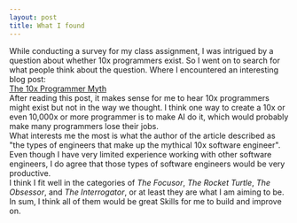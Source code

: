 ```yaml
---
layout: post
title: What I found
---
```


While conducting a survey for my class assignment, I was intrigued by a question about whether 10x programmers exist. So I went on to search for what people think about the question. Where I encountered an interesting blog post: <br>
[The 10x Programmer Myth](https://www.simplethread.com/the-10x-programmer-myth/#:~:text=The%20post%20struck%20a%20chord,programmer%20is%20a%20silly%20myth.%E2%80%9D) <br>
After reading this post, it makes sense for me to hear 10x programmers might exist but not in the way we thought. I think one way to create a 10x or even 10,000x or more programmer is to make AI do it, which would probably make many programmers lose their jobs. <br>
What interests me the most is what the author of the article described as "the types of engineers that make up the mythical 10x software engineer". Even though I have very limited experience working with other software engineers, I do agree that those types of software engineers would be very productive. <br>
I think I fit well in the categories of *The Focusor*, *The Rocket Turtle*, *The Obsessor*, and *The Interrogator*, or at least they are what I am aiming to be. In sum, I think all of them would be great Skills for me to build and improve on.
